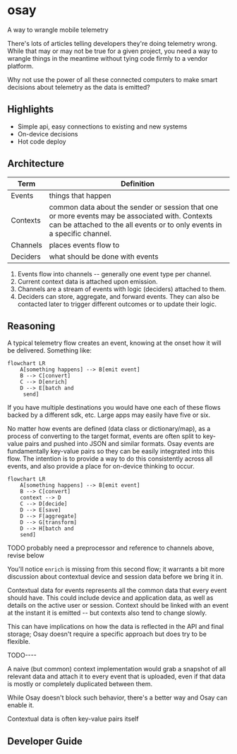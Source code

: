 # osay

A way to wrangle mobile telemetry

There's lots of articles telling developers they're doing telemetry wrong. While that may or may not
be true for a given project, you need a way to wrangle things in the meantime without tying code
firmly to a vendor platform.

Why not use the power of all these connected computers to make smart decisions about telemetry as
the data is emitted?

Highlights
----------

* Simple api, easy connections to existing and new systems
* On-device decisions
* Hot code deploy

Architecture
------------

| Term     | Definition                                                                                                                                                                  |
|----------|-----------------------------------------------------------------------------------------------------------------------------------------------------------------------------|
| Events   | things that happen                                                                                                                                                          |
| Contexts | common data about the sender or session that one or more events may be associated with. Contexts can be attached to the all events or to only events in a specific channel. |
| Channels | places events flow to                                                                                                                                                       |
| Deciders | what should be done with events                                                                                                                                  
1. Events flow into channels -- generally one event type per channel.
2. Current context data is attached upon emission.
3. Channels are a stream of events with logic (deciders) attached to them.
4. Deciders can store, aggregate, and forward events. They can also be contacted later to trigger
   different outcomes or to update their logic.

Reasoning
---------

A typical telemetry flow creates an event, knowing at the onset how it will be delivered.  Something like:

```mermaid
flowchart LR
    A[something happens] --> B[emit event]
    B --> C[convert]
    C --> D[enrich]
    D --> E[batch and
     send]
```

If you have multiple destinations you would have one each of these flows backed by a different sdk, etc.  Large apps may easily have five or six.

No matter how events are defined (data class or dictionary/map), as a process of converting to the target format, events are often split to key-value pairs and pushed into JSON and similar formats. Osay events are fundamentally key-value pairs so they can be easily integrated into this flow. The intention is to provide a way to do this consistently across all events, and also provide a place for on-device thinking to occur.

```mermaid
flowchart LR
    A[something happens] --> B[emit event]
    B --> C[convert]
    context --> D
    C --> D[decide]
    D --> E[save]
    D --> F[aggregate]
    D --> G[transform]
    D --> H[batch and 
    send]
```

TODO probably need a preprocessor and reference to channels above, revise below

You'll notice `enrich` is missing from this second flow; it warrants a bit more discussion about contextual device and session data before we bring it in.

Contextual data for events represents all the common data that every event should have.  This could include device and application data, as well as details on the active user or session.  Context should be linked with an event at the instant it is emitted -- but contexts also tend to change slowly.

This can have implications on how the data is reflected in the API and final storage; Osay doesn't require a specific approach but does try to be flexible.

TODO----

A naive (but common) context implementation would grab a snapshot of all relevant data and attach it to every event that is uploaded, even if that data is mostly or completely duplicated between them.

While Osay doesn't block such behavior, there's a better way and Osay can enable it.

Contextual data is often key-value pairs itself

Developer Guide
---------------